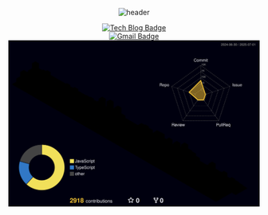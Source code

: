 <div align="center" style="display: flex; flex-direction: column; align-items: center;">
  
![header](https://capsule-render.vercel.app/api?type=venom&text=CHUL)

  
  <a href="https://laser-wheel-ad9.notion.site/1e90f8b30e854df4a8daf1733275df5e?pvs=4">
    <img src="http://img.shields.io/badge/-Tech%20blog-black?style=flat-square&logo=github" alt="Tech Blog Badge" />
  </a>

  <a href="mailto:nkc9306@gmail.com">
    <img src="https://img.shields.io/badge/Gmail-d14836?style=flat-square&logo=Gmail&logoColor=white" alt="Gmail Badge" />
  </a>

  <img src="./profile-3d-contrib/profile-night-rainbow.svg" alt="3D Contribution" />

</div>
